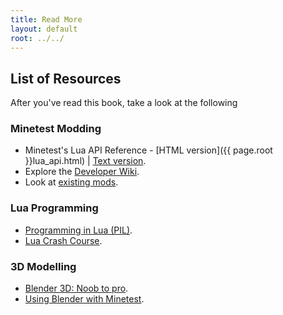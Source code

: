 ```yaml
---
title: Read More
layout: default
root: ../../
---
```


## List of Resources

After you've read this book, take a look at the following

### Minetest Modding

* Minetest's Lua API Reference - [HTML version]({{ page.root }}lua_api.html) |
  [Text version](https://github.com/minetest/minetest/blob/master/doc/lua_api.txt).
* Explore the [Developer Wiki](http://dev.minetest.net/Main_Page).
* Look at [existing mods](https://forum.minetest.net/viewforum.php?f=11).

### Lua Programming

* [Programming in Lua (PIL)](http://www.lua.org/pil/).
* [Lua Crash Course](http://luatut.com/crash_course.html).

### 3D Modelling

* [Blender 3D: Noob to pro](https://en.wikibooks.org/wiki/Blender_3D:_Noob_to_Pro).
* [Using Blender with Minetest](http://wiki.minetest.net/Using_Blender).
